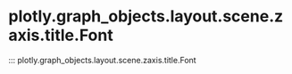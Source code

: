 # plotly.graph_objects.layout.scene.zaxis.title.Font

::: plotly.graph_objects.layout.scene.zaxis.title.Font
